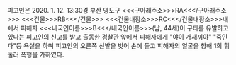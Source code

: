 피고인은 2020. 1. 12. 13:30경 부산 영도구 <<<구아래주소>>>RA<<</구아래주소>>> <<<건물>>>RB<<</건물>>> <<<건물내장소>>>RC<<</건물내장소>>>내에서 피해자 <<<내국인이름>>>B<<</내국인이름>>>(남, 44세)이 구타를 유발하고 있다는 피고인의 신고를 받고 출동한 경찰관 앞에서 피해자에게 "야이 개새끼야" "죽인다"등 욕설을 하며 피고인의 오른쪽 신발을 벗어 손에 들고 피해자의 얼굴을 향해 1회 휘둘러 폭행을 가하였다.